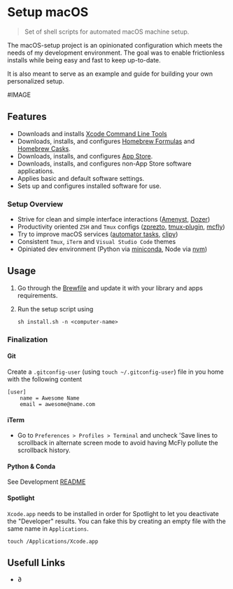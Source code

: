# Setup macOS

> Set of shell scripts for automated macOS machine setup.

The macOS-setup project is an opinionated configuration which meets the needs of my development environment. The goal was to enable frictionless installs while being easy and fast to keep up-to-date.

It is also meant to serve as an example and guide for building your own personalized setup.

#IMAGE

## Features

- Downloads and installs [Xcode Command Line Tools](https://developer.apple.com/xcode)
- Downloads, installs, and configures [Homebrew Formulas](http://brew.sh) and [Homebrew Casks](https://caskroom.github.io).
- Downloads, installs, and configures [App Store](http://www.apple.com/macosx/whats-new/app-store.html).
- Downloads, installs, and configures non-App Store software applications.
- Applies basic and default software settings.
- Sets up and configures installed software for use.

### Setup Overview

- Strive for clean and simple interface interactions ([Amenyst](https://github.com/ianyh/Amethyst), [Dozer](https://github.com/Mortennn/Dozer))
- Productivity oriented `ZSH` and `Tmux` configs ([zprezto](https://github.com/sorin-ionescu/prezto), [tmux-plugin](https://github.com/tmux-plugins/tmux-resurrect), [mcfly](https://github.com/cantino/mcfly))
- Try to improve macOS services ([automator tasks](), [clipy](https://github.com/Clipy/Clipy))
- Consistent `Tmux`, `iTerm` and `Visual Studio Code` themes
- Opiniated dev environment (Python via [miniconda](https://docs.conda.io/en/latest/miniconda.html), Node via [nvm](https://github.com/nvm-sh/nvm))

## Usage

1. Go through the [Brewfile](https://github.com/Homebrew/homebrew-bundle) and update it with your library and apps requirements.

2. Run the setup script using

   ```shell
   sh install.sh -n <computer-name>
   ```

### Finalization

#### **Git**

Create a `.gitconfig-user` (using `touch ~/.gitconfig-user`) file in you home with the following content

```
[user]
    name = Awesome Name
    email = awesome@name.com
```

#### **iTerm**

- Go to `Preferences > Profiles > Terminal` and uncheck 'Save lines to scrollback in alternate screen mode to avoid having McFly pollute the scrollback history.

#### Python & Conda

See Development [README](DEVELOPMENT.md)

#### Spotlight

`Xcode.app` needs to be installed in order for Spotlight to let you deactivate the "Developer" results. You can fake this by creating an empty file with the same name in `Applications`.

```
touch /Applications/Xcode.app
```

## Usefull Links

- ∂
